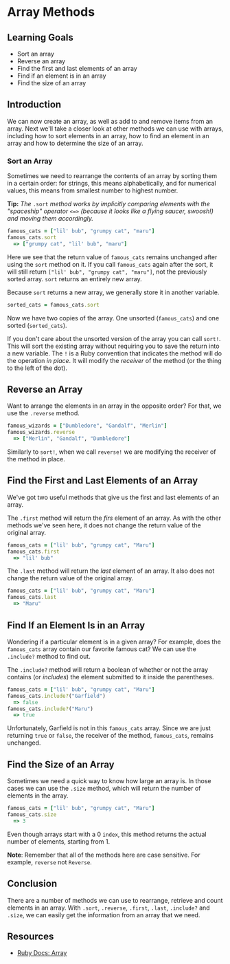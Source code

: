 # Array Methods

## Learning Goals

- Sort an array
- Reverse an array
- Find the first and last elements of an array
- Find if an element is in an array
- Find the size of an array

## Introduction

We can now create an array, as well as add to and remove items from an array.
Next we'll take a closer look at other methods we can use with arrays, including
how to sort elements in an array, how to find an element in an array and how to
determine the size of an array.

### Sort an Array

Sometimes we need to rearrange the contents of an array by sorting them in a
certain order: for strings, this means alphabetically, and for numerical values,
this means from smallest number to highest number.

**Tip:** ​*The*​ `.sort` ​*method works by implicitly comparing elements with
the "spaceship" operator*​ `<=>` ​*(because it looks like a flying saucer,
swoosh!) and moving them accordingly.*​

```ruby
famous_cats = ["lil' bub", "grumpy cat", "maru"]
famous_cats.sort
  => ["grumpy cat", "lil' bub", "maru"]
```

Here we see that the return value of `famous_cats` remains unchanged after using
the `sort` method on it. If you call `famous_cats` again after the sort, it will
still return `["lil' bub", "grumpy cat", "maru"]`, not the previously sorted
array. `sort` returns an entirely new array.

Because `sort` returns a new array, we generally store it in another variable.

```ruby
sorted_cats = famous_cats.sort
```

Now we have two copies of the array. One unsorted (`famous_cats`) and one sorted
(`sorted_cats`).

If you don't care about the unsorted version of the array you can call `sort!`.
This will sort the existing array without requiring you to save the return into
a new variable. The `!` is a Ruby convention that indicates the method will do
the operation _in place_. It will modify the _receiver_ of the method (or the
thing to the left of the dot).

## Reverse an Array

Want to arrange the elements in an array in the opposite order? For that, we
use the `.reverse` method.

```ruby  
famous_wizards = ["Dumbledore", "Gandalf", "Merlin"]
famous_wizards.reverse
  => ["Merlin", "Gandalf", "Dumbledore"]
```

Similarly to `sort!`, when we call `reverse!` we are modifying the receiver of
the method in place.

## Find the First and Last Elements of an Array

We've got two useful methods that give us the first and last elements of an
array.

The `.first` method will return the _firs_ element of an array. As with the
other methods we've seen here, it does not change the return value of the
original array.

```ruby
famous_cats = ["lil' bub", "grumpy cat", "Maru"]
famous_cats.first
  => "lil' bub"
```

The `.last` method will return the _last_ element of an array. It also does not
change the return value of the original array.

```ruby
famous_cats = ["lil' bub", "grumpy cat", "Maru"]
famous_cats.last
  => "Maru"
```

## Find If an Element Is in an Array

Wondering if a particular element is in a given array? For example, does the
`famous_cats` array contain our favorite famous cat? We can use the `.include?`
method to find out.

The `.include?` method will return a boolean of whether or not the array
contains (or ​_includes_) the element submitted to it inside the parentheses.

```ruby
famous_cats = ["lil' bub", "grumpy cat", "Maru"]
famous_cats.include?("Garfield")
  => false
famous_cats.include?("Maru")
  => true
```

Unfortunately, Garfield is not in this `famous_cats` array. Since we are just
returning `true` or `false`, the receiver of the method, `famous_cats`, remains
unchanged.

## Find the Size of an Array

Sometimes we need a quick way to know how large an array is. In those cases we
can use the `.size` method, which will return the number of elements in the
array.

```ruby
famous_cats = ["lil' bub", "grumpy cat", "Maru"]
famous_cats.size
  => 3
```

Even though arrays start with a 0 `index`, this method returns the actual number
of elements, starting from 1.

**Note**: Remember that all of the methods here are case sensitive. For example,
`reverse` not `Reverse`.

## Conclusion

There are a number of methods we can use to rearrange, retrieve and count
elements in an array. With `.sort`, `.reverse`, `.first`, `.last`, `.include?`
and `.size`, we can easily get the information from an array that we need.

## Resources

- [Ruby Docs: Array](https://ruby-doc.org/core-2.2.0/Array.html)
